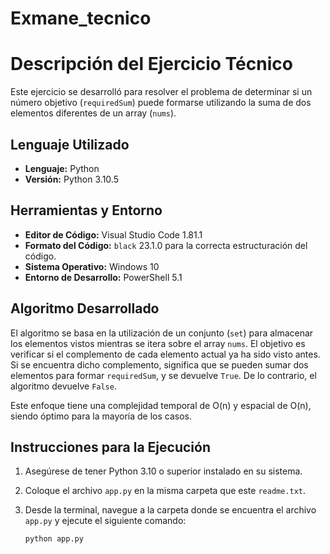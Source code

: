 # Exmane_tecnico
# Descripción del Ejercicio Técnico

Este ejercicio se desarrolló para resolver el problema de determinar si un número objetivo (`requiredSum`) puede formarse utilizando la suma de dos elementos diferentes de un array (`nums`).

## Lenguaje Utilizado

- **Lenguaje:** Python
- **Versión:** Python 3.10.5

## Herramientas y Entorno

- **Editor de Código:** Visual Studio Code 1.81.1
- **Formato del Código:** `black` 23.1.0 para la correcta estructuración del código.
- **Sistema Operativo:** Windows 10
- **Entorno de Desarrollo:** PowerShell 5.1

## Algoritmo Desarrollado

El algoritmo se basa en la utilización de un conjunto (`set`) para almacenar los elementos vistos mientras se itera sobre el array `nums`. El objetivo es verificar si el complemento de cada elemento actual ya ha sido visto antes. Si se encuentra dicho complemento, significa que se pueden sumar dos elementos para formar `requiredSum`, y se devuelve `True`. De lo contrario, el algoritmo devuelve `False`.

Este enfoque tiene una complejidad temporal de O(n) y espacial de O(n), siendo óptimo para la mayoría de los casos.

## Instrucciones para la Ejecución

1. Asegúrese de tener Python 3.10 o superior instalado en su sistema.
2. Coloque el archivo `app.py` en la misma carpeta que este `readme.txt`.
3. Desde la terminal, navegue a la carpeta donde se encuentra el archivo `app.py` y ejecute el siguiente comando:

   ```bash
   python app.py
